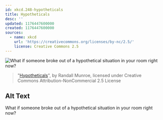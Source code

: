 ```yaml
---
id: xkcd.248-hypotheticals
title: Hypotheticals
desc: ''
updated: 1176447600000
created: 1176447600000
sources:
  - name: xkcd
    url: 'https://creativecommons.org/licenses/by-nc/2.5/'
    license: Creative Commons 2.5
---
```

![What if someone broke out of a hypothetical situation in your room right now?](https://imgs.xkcd.com/comics/hypotheticals.png)
> "[Hypotheticals](https://xkcd.com/248/)", by Randall Munroe, licensed under Creative Commons Attribution-NonCommercial 2.5 License

## Alt Text
What if someone broke out of a hypothetical situation in your room right now?
